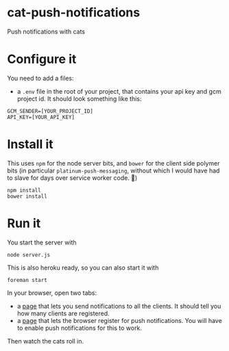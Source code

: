 # cat-push-notifications
Push notifications with cats


# Configure it
You need to add a files:

- a `.env` file in the root of your project, that contains your api key and gcm
project id. It should look something like this:

```
GCM_SENDER=[YOUR_PROJECT_ID]
API_KEY=[YOUR_API_KEY]
```

# Install it
This uses `npm` for the node server bits, and `bower` for the client side
polymer bits (in particular `platinum-push-messaging`, without which I would
have had to slave for days over service worker code. 💖)

```
npm install
bower install
```

# Run it
You start the server with

```
node server.js
```

This is also heroku ready, so you can also start it with
```
foreman start
```

In your browser, open two tabs:

- a [page](http://localhost:3000/index.html) that lets you send notifications to all the clients. It should tell you how many clients are registered.
- a [page](http://localhost:3000/registration.html) that lets the browser register for push notifications. You will have to enable push notifications for
this to work.

Then watch the cats roll in.
